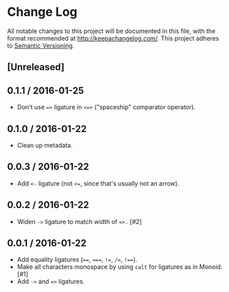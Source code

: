# Change Log
All notable changes to this project will be documented in this file, with the format recommended at http://keepachangelog.com/.
This project adheres to [Semantic Versioning](http://semver.org/).

## [Unreleased]

## 0.1.1 / 2016-01-25

* Don't use `=>` ligature in `<=>` ("spaceship" comparator operator).

## 0.1.0 / 2016-01-22

* Clean up metadata.

## 0.0.3 / 2016-01-22

* Add `<-` ligature (not `<=`, since that's usually not an arrow).

## 0.0.2 / 2016-01-22

* Widen `->` ligature to match width of `=>.` [#2]

## 0.0.1 / 2016-01-22

* Add equality ligatures (`==`, `===`, `!=`, `/=`, `!==`).
* Make all characters monospace by using `calt` for ligatures as in Monoid. [#1]
* Add `->` and `=>` ligatures.
